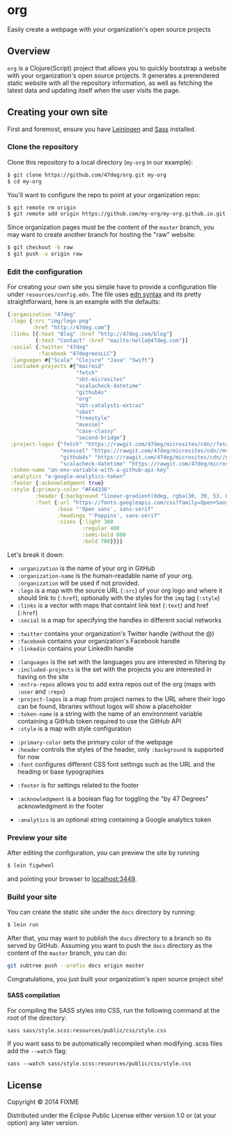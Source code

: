 # org

Easily create a webpage with your organization's open source projects

## Overview

`org` is a Clojure(Script) project that allows you to quickly bootstrap a website with your organization's open source projects.
It generates a prerendered static website with all the repository information, as well as fetching the latest data and updating
itself when the user visits the page.

## Creating your own site

First and foremost, ensure you have [Leiningen](http://leiningen.org) and [Sass](http://sass-lang.com) installed.

### Clone the repository

Clone this repository to a local directory (`my-org` in our example):

```sh
$ git clone https://github.com/47deg/org.git my-org
$ cd my-org
```

You'll want to configure the repo to point at your organization repo:

```sh
$ git remote rm origin
$ git remote add origin https://github.com/my-org/my-org.github.io.git
```

Since organization pages must be the content of the `master` branch, you may want to create another
branch for hosting the "raw" website:

```sh
$ git checkout -b raw
$ git push -u origin raw
```

### Edit the configuration

For creating your own site you simple have to provide a configuration file under `resources/config.edn`. The file uses [edn syntax](https://github.com/edn-format/edn)
and its pretty straightforward, here is an example with the defaults:

```clojure
{:organization "47deg"
 :logo {:src "img/logo.png"
        :href "http://47deg.com"}
 :links [{:text "Blog" :href "http://47deg.com/blog"}
         {:text "Contact" :href "mailto:hello@47deg.com"}]
 :social {:twitter "47deg"
          :facebook "47degreesLLC"}
 :languages #{"Scala" "Clojure" "Java" "Swift"}
 :included-projects #{"macroid"
                      "fetch"
                      "sbt-microsites"
                      "scalacheck-datetime"
                      "github4s"
                      "org"
                      "sbt-catalysts-extras"
                      "sbot"
                      "freestyle"
                      "mvessel"
                      "case-classy"
                      "second-bridge"}
 :project-logos {"fetch" "https://rawgit.com/47deg/microsites/cdn//fetch/navbar_brand.png"
                 "mvessel" "https://rawgit.com/47deg/microsites/cdn//mvessel/navbar_brand.png"
                 "github4s" "https://rawgit.com/47deg/microsites/cdn//github4s/navbar_brand.png"
                 "scalacheck-datetime" "https://rawgit.com/47deg/microsites/cdn//scalacheck-datetime/navbar_brand.png"}
 :token-name "an-env-variable-with-a-github-api-key"
 :analytics "a-google-analytics-token"
 :footer {:acknowledgment true}
 :style {:primary-color "#F44336"
         :header {:background "linear-gradient(0deg, rgba(30, 39, 53, 0.88), rgba(30, 39, 53, 0.88)), url(\"../img/header-background.jpg\") no-repeat center center"}
         :font {:url "https://fonts.googleapis.com/css?family=Open+Sans:300,400,600,700|Poppins:300,400"
                :base "'Open sans', sans-serif"
                :headings "'Poppins', sans-serif"
                :sizes {:light 300
                        :regular 400
                        :semi-bold 600
                        :bold 700}}}}
```

Let's break it down:

- `:organization` is the name of your org in GitHub
- `:organization-name` is the human-readable name of your org. `:organization` will be used if not provided.
- `:logo` is a map with the source URL (`:src`) of your org logo and where it should link to (`:href`), optionally with 
   the styles for the `img` tag (`:style`)
- `:links` is a vector with maps that containt link text (`:text`) and href (`:href`)
- `:social` is a map for specifying the handles in different social networks
 + `:twitter` contains your organization's Twitter handle (without the @)
 + `:facebook` contains your organization's Facebook handle
 + `:linkedin` contains your LinkedIn handle
- `:languages` is the set with the languages you are interested in filtering by
- `:included-projects` is the set with the projects you are interested in having on the site
- `:extra-repos` allows you to add extra repos out of the org (maps with `:user` and `:repo`)
- `:project-logos` is a map from project names to the URL where their logo can be found, libraries without logos will show a placeholder
- `:token-name` is a string with the name of an environment variable containing a GitHub token required to use the GitHub API
- `:style` is a map with style configuration
 + `:primary-color` sets the primary color of the webpage
 + `:header` controls the styles of the header, only `:background` is supported for now
 + `:font` configures different CSS font settings such as the URL and the heading or base typographies
- `:footer` is for settings related to the footer
 + `:acknowledgment` is a boolean flag for toggling the "by 47 Degrees" acknowledgment in the footer
- `:analytics` is an optional string containing a Google analytics token
 
### Preview your site

After editing the configuration, you can preview the site by running

```sh
$ lein figwheel
```

and pointing your browser to [localhost:3449](http://localhost:3449).

### Build your site

You can create the static site under the `docs` directory by running:

```sh
$ lein run
```

After that, you may want to publish the `docs` directory to a branch so its served by GitHub.
Assuming you want to push the `docs` directory as the content of the `master` branch, you can do:

```sh
git subtree push --prefix docs origin master
```
	
	
Congratulations, you just built your organization's open source project site!

#### SASS compilation

For compiling the SASS styles into CSS, run the following command at the root of the directory:

    sass sass/style.scss:resources/public/css/style.css

If you want sass to be automatically recompiled when modifying .scss files add the `--watch` flag:

    sass --watch sass/style.scss:resources/public/css/style.css

## License

Copyright © 2014 FIXME

Distributed under the Eclipse Public License either version 1.0 or (at your option) any later version.
